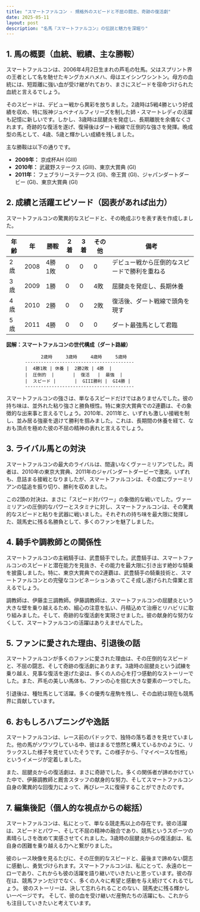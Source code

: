 ```yaml
---
title: "スマートファルコン - 規格外のスピードと不屈の闘志、奇跡の復活劇"
date: 2025-05-11
layout: post
description: "名馬『スマートファルコン』の伝説と魅力を深堀り"
---
```


## 1. 馬の概要（血統、戦績、主な勝鞍）

スマートファルコンは、2006年4月2日生まれの芦毛の牡馬。父はスプリント界の王者として名を馳せたキングカメハメハ、母はエイシンワシントン。母方の血統には、短距離に強い血が受け継がれており、まさにスピードを宿命づけられた血統と言えるでしょう。

そのスピードは、デビュー戦から異彩を放ちました。2歳時は5戦4勝という好成績を収め、特に阪神ジュベナイルフィリーズを制した姉・スマートレディの活躍も記憶に新しいです。しかし、3歳時は屈腱炎を発症し、長期離脱を余儀なくされます。奇跡的な復活を遂げ、復帰後はダート戦線で圧倒的な強さを発揮。晩成型の馬として、4歳、5歳と輝かしい成績を残しました。

主な勝鞍は以下の通りです。

* **2009年：**  京成杯AH (GIII)
* **2010年：**  武蔵野ステークス (GIII)、東京大賞典 (GI)
* **2011年：**  フェブラリーステークス (GI)、帝王賞 (GI)、ジャパンダートダービー (GI)、東京大賞典 (GI)


## 2. 成績と活躍エピソード（図表があれば出力）

スマートファルコンの驚異的なスピードと、その晩成ぶりを表す表を作成しました。

| 年齢 | 年 | 勝鞍 | 2着 | 3着 | その他 | 備考 |
|---|---|---|---|---|---|---|
| 2歳 | 2008 | 4勝1敗 | 0 | 0 | 0 |  デビュー戦から圧倒的なスピードで勝利を重ねる |
| 3歳 | 2009 | 1勝 | 0 | 0 | 4敗 | 屈腱炎を発症し、長期休養 |
| 4歳 | 2010 | 2勝 | 0 | 0 | 2敗 |  復活後、ダート戦線で頭角を現す |
| 5歳 | 2011 | 4勝 | 0 | 0 | 0 | ダート最強馬として君臨 |


**図解：スマートファルコンの世代構成（ダート路線）**

```
             2歳時     3歳時     4歳時     5歳時
       -----------------------------------------
       |  4勝1敗 | 休養 |  2勝2敗 | 4勝  |
       |  圧倒的  |       |  復活   |  最強  |
       |  スピード |       |  GIII勝利 |  GI4勝 |
       -----------------------------------------
```

スマートファルコンの強さは、単なるスピードだけではありませんでした。彼の持ち味は、並外れた粘り強さと勝負根性。特に東京大賞典での2連覇は、その象徴的な出来事と言えるでしょう。2010年、2011年と、いずれも激しい接戦を制し、並み居る強豪を退けて勝利を掴みました。これは、長期間の休養を経て、なおも頂点を極めた彼の不屈の精神の表れと言えるでしょう。


## 3. ライバル馬との対決

スマートファルコンの最大のライバルは、間違いなくヴァーミリアンでした。両者は、2010年の東京大賞典、2011年のジャパンダートダービーで激突。いずれも、息詰まる接戦となりましたが、スマートファルコンは、その度にヴァーミリアンの猛追を振り切り、勝利を収めました。

この2頭の対決は、まさに「スピード対パワー」の象徴的な戦いでした。ヴァーミリアンの圧倒的なパワーとスタミナに対し、スマートファルコンは、その驚異的なスピードと粘りを武器に戦いました。それぞれの持ち味を最大限に発揮した、競馬史に残る名勝負として、多くのファンを魅了しました。


## 4. 騎手や調教師との関係性

スマートファルコンの主戦騎手は、武豊騎手でした。武豊騎手は、スマートファルコンのスピードと潜在能力を見抜き、その能力を最大限に引き出す絶妙な騎乗を披露しました。特に、東京大賞典での2連覇は、武豊騎手の騎乗技術と、スマートファルコンとの完璧なコンビネーションあってこそ成し遂げられた偉業と言えるでしょう。

調教師は、伊藤圭三調教師。伊藤調教師は、スマートファルコンの屈腱炎という大きな壁を乗り越えるため、細心の注意を払い、丹精込めて治療とリハビリに取り組みました。そして、奇跡的な復活劇を実現させました。彼の献身的な努力なくして、スマートファルコンの活躍はありえませんでした。


## 5. ファンに愛された理由、引退後の話

スマートファルコンが多くのファンに愛された理由は、その圧倒的なスピードと、不屈の闘志、そして奇跡の復活劇にあります。3歳時の屈腱炎という試練を乗り越え、見事な復活を遂げた姿は、多くの人の心を打つ感動的なストーリーでした。また、芦毛の美しい馬体も、ファンの心を掴む大きな要素の一つでした。

引退後は、種牡馬として活躍。多くの優秀な産駒を残し、その血統は現在も競馬界に貢献しています。


## 6. おもしろハプニングや逸話

スマートファルコンは、レース前のパドックで、独特の落ち着きを見せていました。他の馬がソワソワしている中、彼はまるで悠然と構えているかのように、リラックスした様子を見せていたそうです。この様子から、「マイペースな性格」というイメージが定着しました。

また、屈腱炎からの復活劇は、まさに奇跡でした。多くの関係者が諦めかけていた中で、伊藤調教師と厩舎スタッフの献身的な努力、そしてスマートファルコン自身の驚異的な回復力によって、再びレースに復帰することができたのです。


## 7. 編集後記（個人的な視点からの総括）

スマートファルコンは、私にとって、単なる競走馬以上の存在です。彼の活躍は、スピードとパワー、そして不屈の精神の融合であり、競馬というスポーツの素晴らしさを改めて実感させてくれました。3歳時の屈腱炎からの復活劇は、私自身の困難を乗り越える力へと繋がりました。

彼のレース映像を見るたびに、その圧倒的なスピードと、最後まで諦めない闘志に感動し、勇気づけられます。スマートファルコンは、私にとって、永遠のヒーローであり、これからも彼の活躍を語り継いでいきたいと思っています。彼の存在は、競馬ファンだけでなく、多くの人々に希望と感動を与え続けてくれるでしょう。  彼のストーリーは、決して忘れられることのない、競馬史に残る輝かしい一ページです。  そして、彼の血を受け継いだ産駒たちの活躍にも、これからも注目していきたいと考えています。
